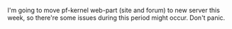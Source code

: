 I'm going to move pf-kernel web-part (site and forum) to new server this week, so there're some issues during this period might occur. Don't panic.
